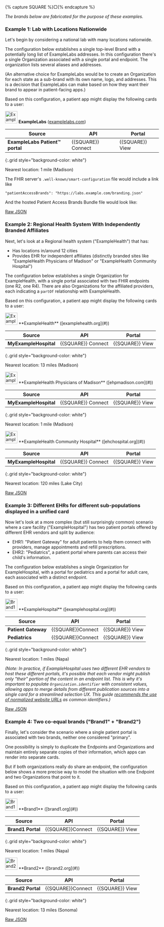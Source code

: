 {% capture SQUARE %}<span style="font-size:1em">&#9634;</span>{% endcapture %}

*The brands below are fabricated for the purpose of these examples.*

### Example 1: Lab with Locations Nationwide

Let's begin by considering a national lab with many locations nationwide.

The configuration below establishes a single top-level Brand with a potentially long list of ExampleLabs addresses. In this configuration there's a single Organization associated with a single portal and endpoint. The organization lists several aliases and addresses.

(An alternative choice for ExampleLabs would be to create an Organization for each state as a sub-brand with its own name, logo, and addresses. This is a decision that ExampleLabs can make based on how they want their brand to appear in patient-facing apps.)

Based on this configuration, a patient app might display the following cards to a user:
<div class="bg-info" markdown="1">

<img src="Logo1.png" alt="ExampleLabs" width="40"/> **ExampleLabs** ([examplelabs.com](#))

|Source|API|Portal|
|--|--|--|
|**ExampleLabs Patient™ portal**|{{SQUARE}} Connect|{{SQUARE}} View |
{:.grid style="background-color: white"}

Nearest location: 1 mile (Madison)

</div><!-- info -->

The FHIR server's `.well-known/smart-configuration` file would include a link like

    "patientAccessBrands": "https://labs.example.com/branding.json"
    
And the hosted Patient Access Brands Bundle file would look like:

[Raw JSON](Bundle-example1.json)


### Example 2: Regional Health System With Independently Branded Affiliates

Next, let's look at a Regional health system ("ExampleHealth") that has:

* Has locations in/around 12 cities
* Provides EHR for independent affiliates (distinctly branded sites like "ExampleHealth Physicians of Madison" or "ExampleHealth Community Hospital")

The configuration below establishes a single Organization for ExampleHealth, with a single portal associated with two FHIR endpoints (one R2, one R4). There are also Organizations for the affiliated providers, each indicating a `partOf`  relationship with ExampleHealth.

Based on this configuration, a patient app might display the following cards to a user:

<div class="bg-info" markdown="1">
<img src="Logo2.png" alt="ExampleHealth" width="40"/>  **ExampleHealth** ([examplehealth.org](#))

|Source|API|Portal|
|--|--|--|
|**MyExampleHospital**| {{SQUARE}}  Connect|{{SQUARE}} View |
{:.grid style="background-color: white"}

Nearest location: 13 miles (Madison)
</div><!-- info -->

<div class="bg-info" markdown="1">
<img src="Logo8.png" alt="ExampleHealth Physicians of Madison" width="40"/> **ExampleHealth Physicians of Madison** ([ehpmadison.com](#))

|Source|API|Portal|
|--|--|--|
|**MyExampleHospital**| {{SQUARE}}  Connect|{{SQUARE}} View |
{:.grid style="background-color: white"}

Nearest location: 1 mile (Madison)
</div><!-- info -->

<div class="bg-info" markdown="1">
<img src="Logo5.svg" alt="ExampleHealth Community Hospital" width="40"/>  **ExampleHealth Community Hospital** ([ehchospital.org](#))

|Source|API|Portal|
|--|--|--|
|**MyExampleHospital**| {{SQUARE}}  Connect|{{SQUARE}} View |
{:.grid style="background-color: white"}

Nearest location: 120 miles (Lake City)
</div><!-- info -->

[Raw JSON](Bundle-example2.json)

### Example 3: Different EHRs for different sub-populations displayed in a unified card

Now let's look at a more complex (but still surprisingly common) scenario where a care facility ("ExampleHospital") has two patient portals offered by different EHR vendors and split by audience:

* EHR1: "Patient Gateway" for adult patients to help them connect with providers, manage appointments and refill prescriptions.
* EHR2: "Pediatrics", a patient portal where parents can access their child's information.

The configuration below establishes a single Organization for ExampleHospital, with a portal for pediatrics and a portal for adult care, each associated with a distinct endpoint.

Based on this configuration, a patient app might display the following cards to a user:

<div class="bg-info" markdown="1">
<img src="Logo9.svg" alt="Brand1" width="40"/> **ExampleHospital** ([examplehospital.org](#))

|Source|API|Portal|
|--|--|--|
|**Patient Gateway**|{{SQUARE}}Connect|{{SQUARE}} View|
|**Pediatrics**|{{SQUARE}}Connect|{{SQUARE}} View|
{:.grid style="background-color: white"}

Nearest location: 1 miles (Napa)
</div><!-- info -->


*(Note: In practice, if ExampleHospital uses two different EHR vendors to host these different portals, it's possible that each vendor might publish only "their" portion of the content in an endpoint list. This is why it's important to populate `Organization.identifier` with consistent values, allowing apps to merge details from different publication sources into a single card for a streamlined selection UX. This guide [recommends the use of normalized website URLs](brands.html#consistent-identifiers-for-organizations) as common identifiers.)*


[Raw JSON](Bundle-example3.json)


### Example 4: Two co-equal brands ("Brand1" + "Brand2")

Finally, let's consider the scenario where a single patient portal is associated with two brands, neither one considered "primary".

One possibility is simply to duplicate the Endpoints and Organizations and maintain entirely separate copies of their information, which apps can render into separate cards.

But if both organizations really do share an endpoint, the configuration below shows a more precise way to model the situation with one Endpoint and two Organizations that point to it.

Based on this configuration, a patient app might display the following cards to a user:

<div class="bg-info" markdown="1">
<img src="Logo10.svg" alt="Brand1" width="40"/> **Brand1** ([brand1.org](#))

|Source|API|Portal|
|--|--|--|
|**Brand1 Portal**|{{SQUARE}}Connect|{{SQUARE}} View|
{:.grid style="background-color: white"}

Nearest location: 1 miles (Napa)
</div><!-- info -->

<div class="bg-info" markdown="1">
<img src="Logo11.svg" alt="Brand2" width="40"/> **Brand2** ([brand2.org](#))

|Source|API|Portal|
|--|--|--|
|**Brand2 Portal**|{{SQUARE}}Connect|{{SQUARE}} View|
{:.grid style="background-color: white"}

Nearest location: 13 miles (Sonoma)
</div><!-- info -->


[Raw JSON](Bundle-example4.json)
